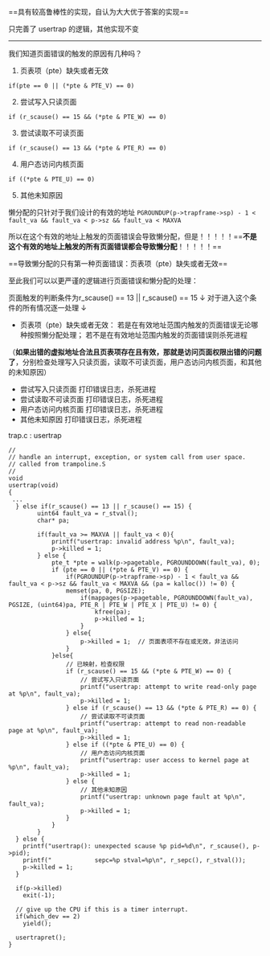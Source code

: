 ==具有较高鲁棒性的实现，自认为大大优于答案的实现==

只完善了 usertrap  的逻辑，其他实现不变

---

我们知道页面错误的触发的原因有几种吗？

1.  页表项（pte）缺失或者无效
```
if(pte == 0 || (*pte & PTE_V) == 0)
```
2.  尝试写入只读页面
```
if (r_scause() == 15 && (*pte & PTE_W) == 0) 
```
3.  尝试读取不可读页面
```
if (r_scause() == 13 && (*pte & PTE_R) == 0)
```
4.  用户态访问内核页面
```
if ((*pte & PTE_U) == 0) 
```
5.  其他未知原因


懒分配的只针对于我们设计的有效的地址
`PGROUNDUP(p->trapframe->sp) - 1 < fault_va && fault_va < p->sz && fault_va < MAXVA`

所以在这个有效的地址上触发的页面错误会导致懒分配，但是！！！！！==**不是这个有效的地址上触发的所有页面错误都会导致懒分配**！！！！！==

==导致懒分配的只有第一种页面错误：页表项（pte）缺失或者无效==

至此我们可以以更严谨的逻辑进行页面错误和懒分配的处理：

页面触发的判断条件为r_scause() == 13 || r_scause() == 15
↓
对于进入这个条件的所有情况逐一处理
↓
- 页表项（pte）缺失或者无效：
     若是在有效地址范围内触发的页面错误无论哪种按照懒分配处理；
     若不是在有效地址范围内触发的页面错误则杀死进程
     
（**如果出错的虚拟地址合法且页表项存在且有效，那就是访问页面权限出错的问题了**，分别检查处理写入只读页面，读取不可读页面，用户态访问内核页面，和其他的未知原因）

- 尝试写入只读页面
      打印错误日志，杀死进程
- 尝试读取不可读页面
	  打印错误日志，杀死进程
- 用户态访问内核页面
      打印错误日志，杀死进程
-  其他未知原因
      打印错误日志，杀死进程



trap.c : usertrap
```
//
// handle an interrupt, exception, or system call from user space.
// called from trampoline.S
//
void
usertrap(void)
{
 ...
  } else if(r_scause() == 13 || r_scause() == 15) {
        uint64 fault_va = r_stval();
        char* pa;

        if(fault_va >= MAXVA || fault_va < 0){
            printf("usertrap: invalid address %p\n", fault_va);
            p->killed = 1;
        } else {
            pte_t *pte = walk(p->pagetable, PGROUNDDOWN(fault_va), 0);
            if (pte == 0 || (*pte & PTE_V) == 0) {
                if(PGROUNDUP(p->trapframe->sp) - 1 < fault_va && fault_va < p->sz && fault_va < MAXVA && (pa = kalloc()) != 0) {
                memset(pa, 0, PGSIZE);
                    if(mappages(p->pagetable, PGROUNDDOWN(fault_va), PGSIZE, (uint64)pa, PTE_R | PTE_W | PTE_X | PTE_U) != 0) {
                        kfree(pa);
                        p->killed = 1;
                    }
                } else{
                    p->killed = 1;  // 页面表项不存在或无效，非法访问
                }
            }else{
                // 已映射，检查权限
                if (r_scause() == 15 && (*pte & PTE_W) == 0) {
                    // 尝试写入只读页面
                    printf("usertrap: attempt to write read-only page at %p\n", fault_va);
                    p->killed = 1;
                } else if (r_scause() == 13 && (*pte & PTE_R) == 0) {
                    // 尝试读取不可读页面
                    printf("usertrap: attempt to read non-readable page at %p\n", fault_va);
                    p->killed = 1;
                } else if ((*pte & PTE_U) == 0) {
                    // 用户态访问内核页面
                    printf("usertrap: user access to kernel page at %p\n", fault_va);
                    p->killed = 1;
                } else {
                    // 其他未知原因
                    printf("usertrap: unknown page fault at %p\n", fault_va);
                    p->killed = 1;
                }
            }
        }
  } else {
    printf("usertrap(): unexpected scause %p pid=%d\n", r_scause(), p->pid);
    printf("            sepc=%p stval=%p\n", r_sepc(), r_stval());
    p->killed = 1;
  }

  if(p->killed)
    exit(-1);

  // give up the CPU if this is a timer interrupt.
  if(which_dev == 2)
    yield();

  usertrapret();
}
```

